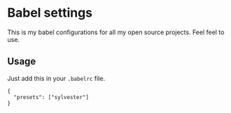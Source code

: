 # Babel settings

This is my babel configurations for all my open source projects. Feel feel to use.

## Usage
Just add this in your `.babelrc` file.

```
{
  "presets": ["sylvester"]
}
```